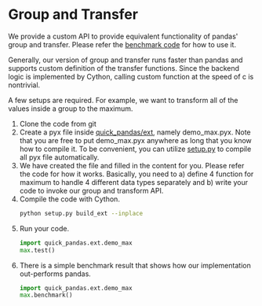 Group and Transfer
===

We provide a custom API to provide equivalent functionality of pandas' group and transfer. Please refer the [benchmark code](../quick_pandas/benchmark/groupby.py) for how to use it.

Generally, our version of group and transfer runs faster than pandas and supports custom definition of the transfer functions. Since the backend logic is implemented by Cython, calling custom function at the speed of c is nontrivial.

A few setups are required. For example, we want to transform all of the values inside a group to the maximum.

1. Clone the code from git
2. Create a pyx file inside [quick_pandas/ext](../quick_pandas/ext), namely demo_max.pyx. Note that you are free to put demo_max.pyx anywhere as long that you know how to compile it. To be convenient, you can utilize [setup.py](../setup.py) to compile all pyx file automatically.
3. We have created the file and filled in the content for you. Please refer the code for how it works. Basically, you need to a) define 4 function for maximum to handle 4 different data types separately and b) write your code to invoke our group and transform API.
4. Compile the code with Cython.
    ```bash
    python setup.py build_ext --inplace
    ```
5. Run your code.
    ```python
    import quick_pandas.ext.demo_max
    max.test()
    ```
6. There is a simple benchmark result that shows how our implementation out-performs pandas.
    ```python
    import quick_pandas.ext.demo_max
    max.benchmark()
    ```

